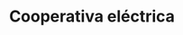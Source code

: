 ---
name: Copelec
title: Cooperativa eléctrica
description: Instalamos toda la red de cámaras de vigilancia.
socialmedia:
  facebook: 'https://www.facebook.com/copelecelectrica/'
image: https://i.imgur.com/Ps6MIjC.jpg
---